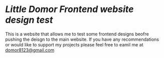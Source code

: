 # *Little Domor Frontend website design test*
This is a website that allows me to test some frontend designs beofre pushing the deisgn to the main website. If you have any recommendations or would like to support my projects please feel free to eamil me at domor8123@gmail.com